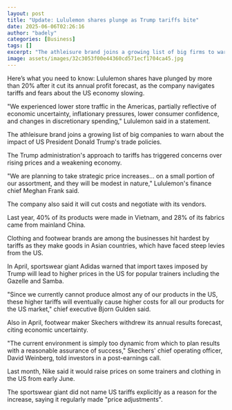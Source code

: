 ```yaml
---
layout: post
title: "Update: Lululemon shares plunge as Trump tariffs bite"
date: 2025-06-06T02:26:16
author: "badely"
categories: [Business]
tags: []
excerpt: "The athleisure brand joins a growing list of big firms to warn about the impact of Trump's policies."
image: assets/images/32c3053f00e44360cd571ecf1704ca45.jpg
---
```


Here’s what you need to know: Lululemon shares have plunged by more than 20% after it cut its annual profit forecast, as the company navigates tariffs and fears about the US economy slowing.

"We experienced lower store traffic in the Americas, partially reflective of economic uncertainty, inflationary pressures, lower consumer confidence, and changes in discretionary spending," Lululemon said in a statement.

The athleisure brand joins a growing list of big companies to warn about the impact of US President Donald Trump's trade policies. 

The Trump administration's approach to tariffs has triggered concerns over rising prices and a weakening economy.

"We are planning to take strategic price increases... on a small portion of our assortment, and they will be modest in nature," Lululemon's finance chief Meghan Frank said.

The company also said it will cut costs and negotiate with its vendors.

Last year, 40% of its products were made in Vietnam, and 28% of its fabrics came from mainland China.

Clothing and footwear brands are among the businesses hit hardest by tariffs as they make goods in Asian countries, which have faced steep levies from the US.

In April, sportswear giant Adidas warned that import taxes imposed by Trump will lead to higher prices in the US for popular trainers including the Gazelle and Samba.

"Since we currently cannot produce almost any of our products in the US, these higher tariffs will eventually cause higher costs for all our products for the US market," chief executive Bjorn Gulden said.

Also in April, footwear maker Skechers withdrew its annual results forecast, citing economic uncertainty.

"The current environment is simply too dynamic from which to plan results with a reasonable assurance of success," Skechers' chief operating officer, David Weinberg, told investors in a post-earnings call.

Last month, Nike said it would raise prices on some trainers and clothing in the US from early June.

The sportswear giant did not name US tariffs explicitly as a reason for the increase, saying it regularly made "price adjustments".

